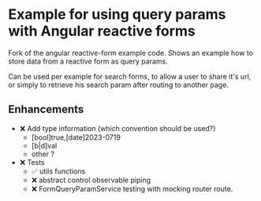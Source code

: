 # Example for using query params with Angular reactive forms

Fork of the angular reactive-form example code. 
Shows an example how to store data from a reactive form as query params.

Can be used per example for search forms, to allow a user to share it's url, or simply to retrieve his search param after routing to another page.

## Enhancements 

- ❌ Add type information (which convention should be used?)
    - [bool]true,[date]2023-0719
    - [b|d]val
    - other ?
- ❌ Tests
    - ✅ utils functions
    - ❌ abstract control observable piping
    - ❌ FormQueryParamService testing with mocking router route.

